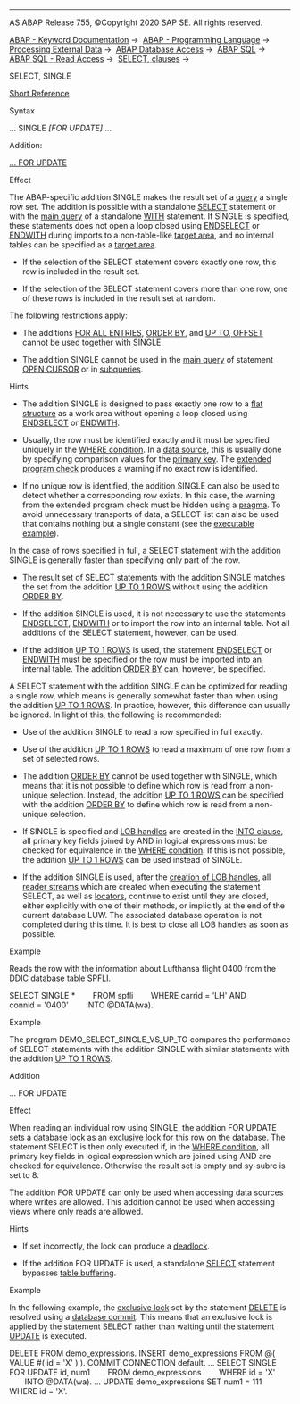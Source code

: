   

* * *

AS ABAP Release 755, ©Copyright 2020 SAP SE. All rights reserved.

[ABAP - Keyword Documentation](javascript:call_link\('abenabap.htm'\)) →  [ABAP - Programming Language](javascript:call_link\('abenabap_reference.htm'\)) →  [Processing External Data](javascript:call_link\('abenabap_language_external_data.htm'\)) →  [ABAP Database Access](javascript:call_link\('abenabap_sql.htm'\)) →  [ABAP SQL](javascript:call_link\('abenopensql.htm'\)) →  [ABAP SQL - Read Access](javascript:call_link\('abenopen_sql_reading.htm'\)) →  [SELECT, clauses](javascript:call_link\('abenselect_clauses.htm'\)) → 

SELECT, SINGLE

[Short Reference](javascript:call_link\('abapselect_shortref.htm'\))

Syntax

... SINGLE *\[*FOR UPDATE*\]* ...

Addition:

[... FOR UPDATE](#!ABAP_ONE_ADD@1@)

Effect

The ABAP-specific addition SINGLE makes the result set of a [query](javascript:call_link\('abenquery_glosry.htm'\) "Glossary Entry") a single row set. The addition is possible with a standalone [SELECT](javascript:call_link\('abapselect.htm'\)) statement or with the [main query](javascript:call_link\('abenmainquery_glosry.htm'\) "Glossary Entry") of a standalone [WITH](javascript:call_link\('abapwith.htm'\)) statement. If SINGLE is specified, these statements does not open a loop closed using [ENDSELECT](javascript:call_link\('abapendselect.htm'\)) or [ENDWITH](javascript:call_link\('abapendwith.htm'\)) during imports to a non-table-like [target area](javascript:call_link\('abapinto_clause.htm'\)), and no internal tables can be specified as a [target area](javascript:call_link\('abapinto_clause.htm'\)).

-   If the selection of the SELECT statement covers exactly one row, this row is included in the result set.

-   If the selection of the SELECT statement covers more than one row, one of these rows is included in the result set at random.

The following restrictions apply:

-   The additions [FOR ALL ENTRIES](javascript:call_link\('abenwhere_all_entries.htm'\)), [ORDER BY](javascript:call_link\('abaporderby_clause.htm'\)), and [UP TO, OFFSET](javascript:call_link\('abapselect_up_to_offset.htm'\)) cannot be used together with SINGLE.

-   The addition SINGLE cannot be used in the [main query](javascript:call_link\('abenmainquery_glosry.htm'\) "Glossary Entry") of statement [OPEN CURSOR](javascript:call_link\('abapopen_cursor.htm'\)) or in [subqueries](javascript:call_link\('abensubquery_glosry.htm'\) "Glossary Entry").

Hints

-   The addition SINGLE is designed to pass exactly one row to a [flat structure](javascript:call_link\('abenflat_structure_glosry.htm'\) "Glossary Entry") as a work area without opening a loop closed using [ENDSELECT](javascript:call_link\('abapendselect.htm'\)) or [ENDWITH](javascript:call_link\('abapendwith.htm'\)).

-   Usually, the row must be identified exactly and it must be specified uniquely in the [WHERE condition](javascript:call_link\('abapwhere.htm'\)). In a [data source](javascript:call_link\('abapselect_data_source.htm'\)), this is usually done by specifying comparison values for the [primary key](javascript:call_link\('abenprimary_key_glosry.htm'\) "Glossary Entry"). The [extended program check](javascript:call_link\('abenextended_program_check_glosry.htm'\) "Glossary Entry") produces a warning if no exact row is identified.

-   If no unique row is identified, the addition SINGLE can also be used to detect whether a corresponding row exists. In this case, the warning from the extended program check must be hidden using a [pragma](javascript:call_link\('abenpragma_glosry.htm'\) "Glossary Entry"). To avoid unnecessary transports of data, a SELECT list can also be used that contains nothing but a single constant (see the [executable example](javascript:call_link\('abensql_expr_literal_abexa.htm'\))).

In the case of rows specified in full, a SELECT statement with the addition SINGLE is generally faster than specifying only part of the row.

-   The result set of SELECT statements with the addition SINGLE matches the set from the addition [UP TO 1 ROWS](javascript:call_link\('abapselect_up_to_offset.htm'\)) without using the addition [ORDER BY](javascript:call_link\('abaporderby_clause.htm'\)).

-   If the addition SINGLE is used, it is not necessary to use the statements [ENDSELECT](javascript:call_link\('abapendselect.htm'\)), [ENDWITH](javascript:call_link\('abapendwith.htm'\)) or to import the row into an internal table. Not all additions of the SELECT statement, however, can be used.

-   If the addition [UP TO 1 ROWS](javascript:call_link\('abapselect_up_to_offset.htm'\)) is used, the statement [ENDSELECT](javascript:call_link\('abapendselect.htm'\)) or [ENDWITH](javascript:call_link\('abapendwith.htm'\)) must be specified or the row must be imported into an internal table. The addition [ORDER BY](javascript:call_link\('abaporderby_clause.htm'\)) can, however, be specified.

A SELECT statement with the addition SINGLE can be optimized for reading a single row, which means is generally somewhat faster than when using the addition [UP TO 1 ROWS](javascript:call_link\('abapselect_up_to_offset.htm'\)). In practice, however, this difference can usually be ignored. In light of this, the following is recommended:

-   Use of the addition SINGLE to read a row specified in full exactly.

-   Use of the addition [UP TO 1 ROWS](javascript:call_link\('abapselect_up_to_offset.htm'\)) to read a maximum of one row from a set of selected rows.

-   The addition [ORDER BY](javascript:call_link\('abaporderby_clause.htm'\)) cannot be used together with SINGLE, which means that it is not possible to define which row is read from a non-unique selection. Instead, the addition [UP TO 1 ROWS](javascript:call_link\('abapselect_up_to_offset.htm'\)) can be specified with the addition [ORDER BY](javascript:call_link\('abaporderby_clause.htm'\)) to define which row is read from a non-unique selection.

-   If SINGLE is specified and [LOB handles](javascript:call_link\('abenselect_into_lob_handles.htm'\)) are created in the [INTO clause](javascript:call_link\('abapinto_clause.htm'\)), all primary key fields joined by AND in logical expressions must be checked for equivalence in the [WHERE condition](javascript:call_link\('abapwhere.htm'\)). If this is not possible, the addition [UP TO 1 ROWS](javascript:call_link\('abapselect_up_to_offset.htm'\)) can be used instead of SINGLE.

-   If the addition SINGLE is used, after the [creation of LOB handles](javascript:call_link\('abenselect_into_lob_handles.htm'\)), all [reader streams](javascript:call_link\('abenselect_into_lob_handles.htm'\)) which are created when executing the statement SELECT, as well as [locators](javascript:call_link\('abenselect_into_lob_handles.htm'\)), continue to exist until they are closed, either explicitly with one of their methods, or implicitly at the end of the current database LUW. The associated database operation is not completed during this time. It is best to close all LOB handles as soon as possible.

Example

Reads the row with the information about Lufthansa flight 0400 from the DDIC database table SPFLI.

SELECT SINGLE \*
       FROM spfli
       WHERE carrid = 'LH' AND
             connid = '0400'
       INTO @DATA(wa).

Example

The program DEMO\_SELECT\_SINGLE\_VS\_UP\_TO compares the performance of SELECT statements with the addition SINGLE with similar statements with the addition [UP TO 1 ROWS](javascript:call_link\('abapselect_up_to_offset.htm'\)).

Addition

... FOR UPDATE

Effect

When reading an individual row using SINGLE, the addition FOR UPDATE sets a [database lock](javascript:call_link\('abendatabase_lock_glosry.htm'\) "Glossary Entry") as an [exclusive lock](javascript:call_link\('abenexclusive_lock_glosry.htm'\) "Glossary Entry") for this row on the database. The statement SELECT is then only executed if, in the [WHERE condition](javascript:call_link\('abapwhere.htm'\)), all primary key fields in logical expression which are joined using AND are checked for equivalence. Otherwise the result set is empty and sy-subrc is set to 8.

The addition FOR UPDATE can only be used when accessing data sources where writes are allowed. This addition cannot be used when accessing views where only reads are allowed.

Hints

-   If set incorrectly, the lock can produce a [deadlock](javascript:call_link\('abendeadlock_glosry.htm'\) "Glossary Entry").

-   If the addition FOR UPDATE is used, a standalone [SELECT](javascript:call_link\('abapselect.htm'\)) statement bypasses [table buffering](javascript:call_link\('abentable_buffering_glosry.htm'\) "Glossary Entry").

Example

In the following example, the [exclusive lock](javascript:call_link\('abenexclusive_lock_glosry.htm'\) "Glossary Entry") set by the statement [DELETE](javascript:call_link\('abapdelete_dbtab.htm'\)) is resolved using a [database commit](javascript:call_link\('abendb_commit.htm'\)). This means that an exclusive lock is applied by the statement SELECT rather than waiting until the statement [UPDATE](javascript:call_link\('abapupdate.htm'\)) is executed.

DELETE FROM demo\_expressions.
INSERT demo\_expressions FROM @( VALUE #( id = 'X' ) ).
COMMIT CONNECTION default.
...
SELECT SINGLE FOR UPDATE id, num1
       FROM demo\_expressions
       WHERE id = 'X'
       INTO @DATA(wa).
...
UPDATE demo\_expressions SET num1 = 111 WHERE id = 'X'.